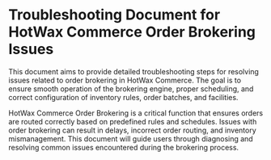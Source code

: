 # Troubleshooting Document for HotWax Commerce Order Brokering Issues

This document aims to provide detailed troubleshooting steps for resolving issues related to order brokering in HotWax Commerce. The goal is to ensure smooth operation of the brokering engine, proper scheduling, and correct configuration of inventory rules, order batches, and facilities.

HotWax Commerce Order Brokering is a critical function that ensures orders are routed correctly based on predefined rules and schedules. Issues with order brokering can result in delays, incorrect order routing, and inventory mismanagement. This document will guide users through diagnosing and resolving common issues encountered during the brokering process.
